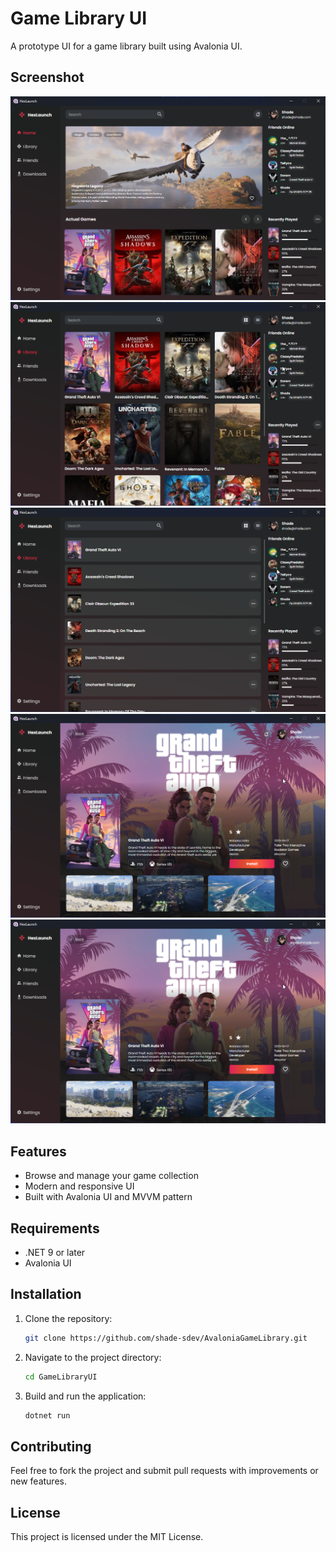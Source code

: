 # Game Library UI

A prototype UI for a game library built using Avalonia UI.

## Screenshot

![Game Library UI](HexLaunch/Assets/S1.png)
![Game Library UI](HexLaunch/Assets/S2.png)
![Game Library UI](HexLaunch/Assets/S3.png)
![Game Library UI](HexLaunch/Assets/S4.png)
[![Watch the video](HexLaunch/Assets/S4.png)](HexLaunch/Assets/Demo.mp4)


## Features
- Browse and manage your game collection
- Modern and responsive UI
- Built with Avalonia UI and MVVM pattern

## Requirements
- .NET 9 or later
- Avalonia UI

## Installation
1. Clone the repository:
   ```sh
   git clone https://github.com/shade-sdev/AvaloniaGameLibrary.git
   ```
2. Navigate to the project directory:
   ```sh
   cd GameLibraryUI
   ```
3. Build and run the application:
   ```sh
   dotnet run
   ```

## Contributing
Feel free to fork the project and submit pull requests with improvements or new features.

## License
This project is licensed under the MIT License.

